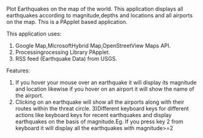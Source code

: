Plot Earthquakes on the map of the world. This application displays all earthquakes according to magnitude,depths and locations and all airports on the map.
This is a PApplet based application.

This application uses:
1) Google Map,MicrosoftHybrid Map,OpenStreetView Maps API.
2) Processingrocessing Library PApplet.
3) RSS feed (Earthquake Data) from USGS.

Features:
1) If you hover your mouse over an earthquake it will display its magnitude and location likewise if you hover on an airport it will show the name of the airport.
2) Clicking on an earthquake will show all the airports along with their routes within the threat circle.
3)Different keyboard keys for different actions like keyboard keys for recent earthquakes and display earthquakes on the basis of magnitude.Eg. If you press key 2 from keyboard it will display all the earthquakes with magnitude>=2
